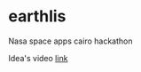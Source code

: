 # earthlis
Nasa space apps cairo hackathon 

Idea's video [link](https://www.powtoon.com/online-presentation/go1C4DWZVTv/?mode=movie#/)
